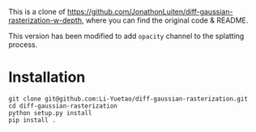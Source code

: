 
This is a clone of https://github.com/JonathonLuiten/diff-gaussian-rasterization-w-depth, where you can find the original code & README.

This version has been modified to add `opacity` channel to the splatting process.

# Installation
```
git clone git@github.com:Li-Yuetao/diff-gaussian-rasterization.git
cd diff-gaussian-rasterization
python setup.py install
pip install .
```